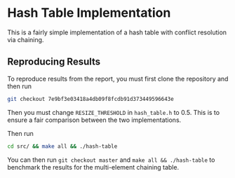 # Hash Table Implementation

This is a fairly simple implementation of a hash table with conflict resolution via chaining.

## Reproducing Results

To reproduce results from the report, you must first clone the repository and then run

```bash
git checkout 7e9bf3e03418a4db09f8fcdb91d373449596643e
```
Then you must change `RESIZE_THRESHOLD` in `hash_table.h` to 0.5. This is to ensure a fair comparison between the two implementations.

Then run
```bash
cd src/ && make all && ./hash-table
```

You can then run `git checkout master` and `make all && ./hash-table` to benchmark the results for the multi-element chaining table.

